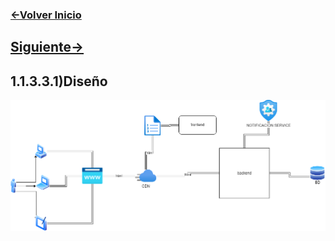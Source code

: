 ### [<-Volver Inicio](README.md)
## [Siguiente->](1.1.3.3.2.md)
## 1.1.3.3.1)Diseño
![](1.1.3.3.1.img.png)